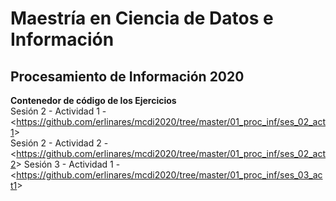 # Maestría en Ciencia de Datos e Información
## Procesamiento de Información 2020
**Contenedor de código de los Ejercicios**  
Sesión 2 - Actividad 1 - <<https://github.com/erlinares/mcdi2020/tree/master/01_proc_inf/ses_02_act1>>  
Sesión 2 - Actividad 2 - <<https://github.com/erlinares/mcdi2020/tree/master/01_proc_inf/ses_02_act2>> 
Sesión 3 - Actividad 1 - <<https://github.com/erlinares/mcdi2020/tree/master/01_proc_inf/ses_03_act1>>
